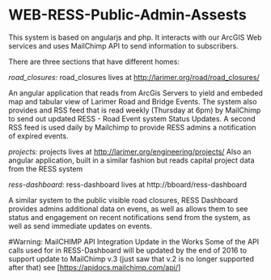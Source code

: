 # WEB-RESS-Public-Admin-Assests

This system is based on angularjs and php. It interacts with our ArcGIS Web services and uses MailChimp API to send information to subscribers.

There are three sections that have different homes:

*road_closures:*
road_closures lives at http://larimer.org/road/road_closures/

An angular application that reads from ArcGis Servers to yield and embeded map and tabular view of Larimer Road and Bridge Events. The system also provides and RSS feed that is read weekly (Thursday at 6pm) by MailChimp to send out updated RESS - Road Event system Status Updates. A second RSS feed is used daily by Mailchimp to provide RESS admins a notification of expired events.

*projects:*
projects lives at http://larimer.org/engineering/projects/
Also an angular application, built in a similar fashion but reads capital project data from the RESS system

*ress-dashboard:*
ress-dashboard lives at http://bboard/ress-dashboard

A similar system to the public visible road closures, RESS Dashboard provides admins additional data on evens, as well as allows them to see status and engagement on recent notifications send from the system, as well as send immediate updates on events.

#Warning: MailCHIMP API Integration Update in the Works
Some of the API calls used for in RESS-Dashboard will be updated by the end of 2016 to support update to MailChimp v.3 (just saw that v.2 is no longer supported after that) see [https://apidocs.mailchimp.com/api/]
